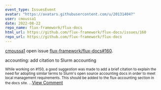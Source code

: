 ```yaml
---
event_type: IssuesEvent
avatar: "https://avatars.githubusercontent.com/u/20131404?"
user: cmoussa1
date: 2022-08-22
repo_name: flux-framework/flux-docs
html_url: https://github.com/flux-framework/flux-docs/issues/160
repo_url: https://github.com/flux-framework/flux-docs
---
```


<a href='https://github.com/cmoussa1' target='_blank'>cmoussa1</a> open issue <a href='https://github.com/flux-framework/flux-docs/issues/160' target='_blank'>flux-framework/flux-docs#160</a>.

<p>accounting: add citation to Slurm accounting </p><small>While working on #150, a good suggestion was made to add a brief citation to explain the need for adopting similar terms to Slurm's open source accounting docs in order to meet local management requirements. This should be added to the flux-accounting section in the docs site. ...</small><a href='https://github.com/flux-framework/flux-docs/issues/160' target='_blank'>View Comment</a>